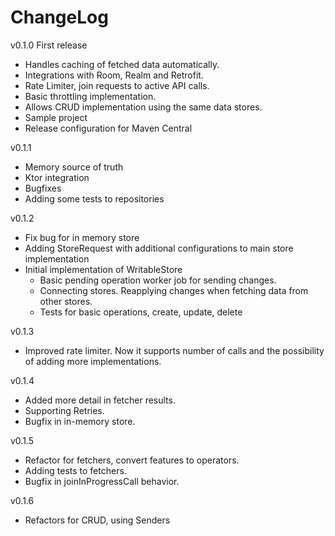 # ChangeLog

v0.1.0
First release
- Handles caching of fetched data automatically.
- Integrations with Room, Realm and Retrofit.
- Rate Limiter, join requests to active API calls.
- Basic throttling implementation. 
- Allows CRUD implementation using the same data stores.
- Sample project
- Release configuration for Maven Central

v0.1.1
- Memory source of truth
- Ktor integration
- Bugfixes
- Adding some tests to repositories

v0.1.2
- Fix bug for in memory store
- Adding StoreRequest with additional configurations to main store implementation
- Initial implementation of WritableStore
    - Basic pending operation worker job for sending changes.
    - Connecting stores. Reapplying changes when fetching data from other stores.
    - Tests for basic operations, create, update, delete

v0.1.3
- Improved rate limiter. Now it supports number of calls and the possibility of adding more implementations.

v0.1.4
- Added more detail in fetcher results.
- Supporting Retries.
- Bugfix in in-memory store.

v0.1.5
- Refactor for fetchers, convert features to operators.
- Adding tests to fetchers.
- Bugfix in joinInProgressCall behavior.

v0.1.6
- Refactors for CRUD, using Senders

